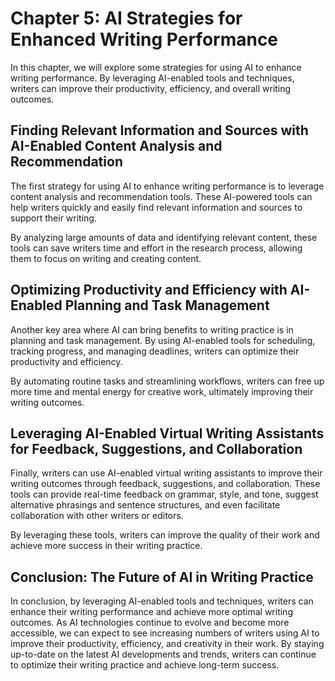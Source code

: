 Chapter 5: AI Strategies for Enhanced Writing Performance
=========================================================

In this chapter, we will explore some strategies for using AI to enhance writing performance. By leveraging AI-enabled tools and techniques, writers can improve their productivity, efficiency, and overall writing outcomes.

Finding Relevant Information and Sources with AI-Enabled Content Analysis and Recommendation
--------------------------------------------------------------------------------------------

The first strategy for using AI to enhance writing performance is to leverage content analysis and recommendation tools. These AI-powered tools can help writers quickly and easily find relevant information and sources to support their writing.

By analyzing large amounts of data and identifying relevant content, these tools can save writers time and effort in the research process, allowing them to focus on writing and creating content.

Optimizing Productivity and Efficiency with AI-Enabled Planning and Task Management
-----------------------------------------------------------------------------------

Another key area where AI can bring benefits to writing practice is in planning and task management. By using AI-enabled tools for scheduling, tracking progress, and managing deadlines, writers can optimize their productivity and efficiency.

By automating routine tasks and streamlining workflows, writers can free up more time and mental energy for creative work, ultimately improving their writing outcomes.

Leveraging AI-Enabled Virtual Writing Assistants for Feedback, Suggestions, and Collaboration
---------------------------------------------------------------------------------------------

Finally, writers can use AI-enabled virtual writing assistants to improve their writing outcomes through feedback, suggestions, and collaboration. These tools can provide real-time feedback on grammar, style, and tone, suggest alternative phrasings and sentence structures, and even facilitate collaboration with other writers or editors.

By leveraging these tools, writers can improve the quality of their work and achieve more success in their writing practice.

Conclusion: The Future of AI in Writing Practice
------------------------------------------------

In conclusion, by leveraging AI-enabled tools and techniques, writers can enhance their writing performance and achieve more optimal writing outcomes. As AI technologies continue to evolve and become more accessible, we can expect to see increasing numbers of writers using AI to improve their productivity, efficiency, and creativity in their work. By staying up-to-date on the latest AI developments and trends, writers can continue to optimize their writing practice and achieve long-term success.

